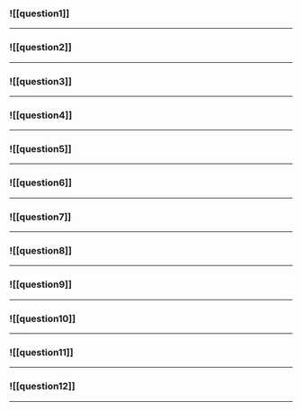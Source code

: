 
### ![[question1]]
---

### ![[question2]]
---

### ![[question3]]
---

### ![[question4]]
---

### ![[question5]]
---

### ![[question6]]
---

### ![[question7]]
---

### ![[question8]]
---

### ![[question9]]
---

### ![[question10]]
---

### ![[question11]]
---

### ![[question12]]
---

